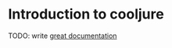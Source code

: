 # Introduction to cooljure

TODO: write [great documentation](http://jacobian.org/writing/great-documentation/what-to-write/)
